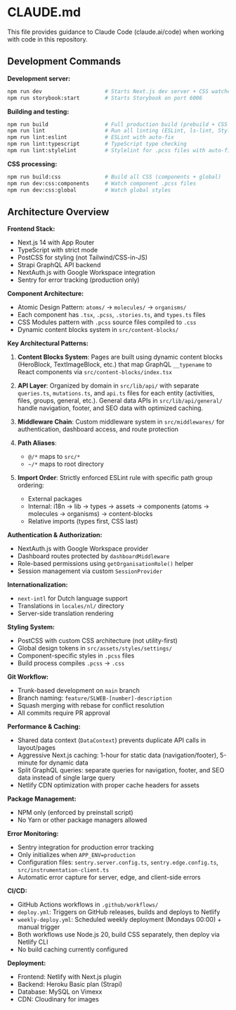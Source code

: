 # CLAUDE.md

This file provides guidance to Claude Code (claude.ai/code) when working with code in this repository.

## Development Commands

**Development server:**
```bash
npm run dev                    # Starts Next.js dev server + CSS watchers
npm run storybook:start        # Starts Storybook on port 6006
```

**Building and testing:**
```bash
npm run build                  # Full production build (prebuild + CSS + Next.js)
npm run lint                   # Run all linting (ESLint, ls-lint, Stylelint, TypeScript)
npm run lint:eslint            # ESLint with auto-fix
npm run lint:typescript        # TypeScript type checking
npm run lint:stylelint         # Stylelint for .pcss files with auto-fix
```

**CSS processing:**
```bash
npm run build:css              # Build all CSS (components + global)
npm run dev:css:components     # Watch component .pcss files
npm run dev:css:global         # Watch global styles
```

## Architecture Overview

**Frontend Stack:**
- Next.js 14 with App Router
- TypeScript with strict mode
- PostCSS for styling (not Tailwind/CSS-in-JS)
- Strapi GraphQL API backend
- NextAuth.js with Google Workspace integration
- Sentry for error tracking (production only)

**Component Architecture:**
- Atomic Design Pattern: `atoms/` → `molecules/` → `organisms/`
- Each component has `.tsx`, `.pcss`, `.stories.ts`, and `types.ts` files
- CSS Modules pattern with `.pcss` source files compiled to `.css`
- Dynamic content blocks system in `src/content-blocks/`

**Key Architectural Patterns:**

1. **Content Blocks System**: Pages are built using dynamic content blocks (HeroBlock, TextImageBlock, etc.) that map GraphQL `__typename` to React components via `src/content-blocks/index.tsx`

2. **API Layer**: Organized by domain in `src/lib/api/` with separate `queries.ts`, `mutations.ts`, and `api.ts` files for each entity (activities, files, groups, general, etc.). General data APIs in `src/lib/api/general/` handle navigation, footer, and SEO data with optimized caching.

3. **Middleware Chain**: Custom middleware system in `src/middlewares/` for authentication, dashboard access, and route protection

4. **Path Aliases**: 
   - `@/*` maps to `src/*`
   - `~/*` maps to root directory

5. **Import Order**: Strictly enforced ESLint rule with specific path group ordering:
   - External packages
   - Internal: i18n → lib → types → assets → components (atoms → molecules → organisms) → content-blocks
   - Relative imports (types first, CSS last)

**Authentication & Authorization:**
- NextAuth.js with Google Workspace provider
- Dashboard routes protected by `dashboardMiddleware`
- Role-based permissions using `getOrganisationRole()` helper
- Session management via custom `SessionProvider`

**Internationalization:**
- `next-intl` for Dutch language support
- Translations in `locales/nl/` directory
- Server-side translation rendering

**Styling System:**
- PostCSS with custom CSS architecture (not utility-first)
- Global design tokens in `src/assets/styles/settings/`
- Component-specific styles in `.pcss` files
- Build process compiles `.pcss` → `.css`

**Git Workflow:**
- Trunk-based development on `main` branch
- Branch naming: `feature/SLWEB-[number]-description`
- Squash merging with rebase for conflict resolution
- All commits require PR approval

**Performance & Caching:**
- Shared data context (`DataContext`) prevents duplicate API calls in layout/pages
- Aggressive Next.js caching: 1-hour for static data (navigation/footer), 5-minute for dynamic data
- Split GraphQL queries: separate queries for navigation, footer, and SEO data instead of single large query
- Netlify CDN optimization with proper cache headers for assets

**Package Management:**
- NPM only (enforced by preinstall script)
- No Yarn or other package managers allowed

**Error Monitoring:**
- Sentry integration for production error tracking
- Only initializes when `APP_ENV=production`
- Configuration files: `sentry.server.config.ts`, `sentry.edge.config.ts`, `src/instrumentation-client.ts`
- Automatic error capture for server, edge, and client-side errors

**CI/CD:**
- GitHub Actions workflows in `.github/workflows/`
- `deploy.yml`: Triggers on GitHub releases, builds and deploys to Netlify
- `weekly-deploy.yml`: Scheduled weekly deployment (Mondays 00:00) + manual trigger
- Both workflows use Node.js 20, build CSS separately, then deploy via Netlify CLI
- No build caching currently configured

**Deployment:**
- Frontend: Netlify with Next.js plugin
- Backend: Heroku Basic plan (Strapi)
- Database: MySQL on Vimexx
- CDN: Cloudinary for images